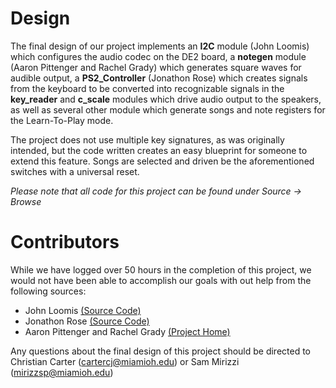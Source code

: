 # Design #

The final design of our project implements an **I2C** module (John Loomis) which configures the audio codec on the DE2 board, a **notegen** module (Aaron Pittenger and Rachel Grady) which generates square waves for audible output, a **PS2\_Controller** (Jonathon Rose) which creates signals from the keyboard to be converted into recognizable signals in the **key\_reader** and **c\_scale** modules which drive audio output to the speakers, as well as several other module which generate songs and note registers for the Learn-To-Play mode.

The project does not use multiple key signatures, as was originally intended, but the code written creates an easy blueprint for someone to extend this feature.  Songs are selected and driven be the aforementioned switches with a universal reset.

_Please note that all code for this project can be found under Source -> Browse_

# Contributors #

While we have logged over 50 hours in the completion of this project, we would not have been able to accomplish our goals with out help from the following sources:

  * John Loomis [(Source Code)](http://www.johnloomis.org/digitallab/audio/audio2/audio2.qdoc.html)
  * Jonathon Rose [(Source Code)](http://www.eecg.toronto.edu/~jayar/ece241_08F/AudioVideoCores/ps2/ps2.html#apkeycodes)
  * Aaron Pittenger and Rachel Grady [(Project Home)](http://www.users.muohio.edu/jamiespa/teaching/ECE_287/FALL_2010/Aaron_and_Rachel-December_18_2010/8cf04a9734132302f96da8e113e80ce5.html)

Any questions about the final design of this project should be directed to Christian Carter (cartercj@miamioh.edu) or Sam Mirizzi (mirizzsp@miamioh.edu)